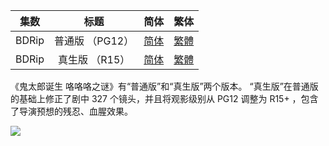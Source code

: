 
| 集数 |     标题     |                             简体                             |                             繁体                             |
| :--: | :----------: | :----------------------------------------------------------: | :----------------------------------------------------------: |
|  BDRip   | 普通版 （PG12） | [简体](https://raw.githubusercontent.com/SweetSub/SweetSub/master/Archive/The%20Birth%20of%20Kitaro/%5BSweetSub%5D%20The%20Birth%20of%20Kitaro%20-%20The%20Mystery%20of%20GeGeGe.chs.ass) | [繁體](https://raw.githubusercontent.com/SweetSub/SweetSub/master/Archive/The%20Birth%20of%20Kitaro/%5BSweetSub%5D%20The%20Birth%20of%20Kitaro%20-%20The%20Mystery%20of%20GeGeGe.cht.ass) |
|  BDRip   | 真生版 （R15） | [简体](https://raw.githubusercontent.com/SweetSub/SweetSub/master/Archive/The%20Birth%20of%20Kitaro/%5BSweetSub%5D%20The%20Birth%20of%20Kitaro%20-%20The%20Mystery%20of%20GeGeGe%20(True%20Birth%20Edition).chs.ass) | [繁體](https://raw.githubusercontent.com/SweetSub/SweetSub/master/Archive/The%20Birth%20of%20Kitaro/%5BSweetSub%5D%20The%20Birth%20of%20Kitaro%20-%20The%20Mystery%20of%20GeGeGe%20(True%20Birth%20Edition).cht.ass) |

《鬼太郎诞生 咯咯咯之谜》有“普通版”和“真生版”两个版本。
“真生版”在普通版的基础上修正了剧中 327 个镜头，并且将观影级别从 PG12 调整为 R15+ ，包含了导演预想的残忍、血腥效果。

![](https://s2.loli.net/2024/12/09/TXQNwYcm1Ft5fBS.jpg)
